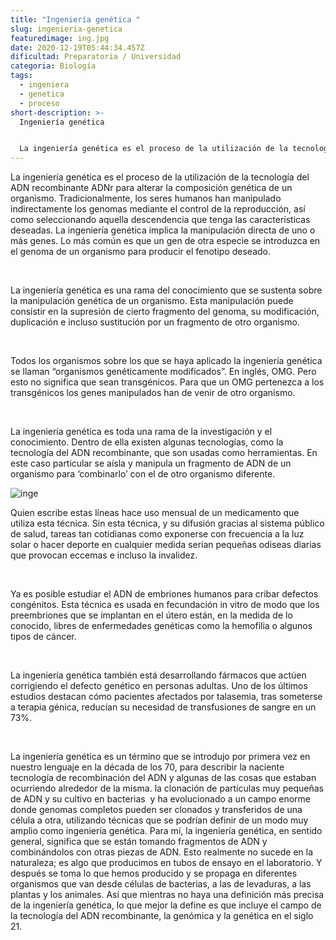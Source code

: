 ```yaml
---
title: "Ingeniería genética "
slug: ingenieria-genetica
featuredimage: ing.jpg
date: 2020-12-19T05:44:34.457Z
dificultad: Preparatoria / Universidad
categoria: Biología
tags:
  - ingeniera
  - genetica
  - proceso
short-description: >-
  Ingeniería genética 


  La ingeniería genética es el proceso de la utilización de la tecnología del ADN recombinante ADN
---
```

La ingeniería genética es el proceso de la utilización de la tecnología del ADN recombinante ADNr para alterar la composición genética de un organismo. Tradicionalmente, los seres humanos han manipulado indirectamente los genomas mediante el control de la reproducción, así como seleccionando aquella descendencia que tenga las características deseadas. La ingeniería genética implica la manipulación directa de uno o más genes. Lo más común es que un gen de otra especie se introduzca en el genoma de un organismo para producir el fenotipo deseado.

</br>

La ingeniería genética es una rama del conocimiento que se sustenta sobre la manipulación genética de un organismo. Esta manipulación puede consistir en la supresión de cierto fragmento del genoma, su modificación, duplicación e incluso sustitución por un fragmento de otro organismo.

</br>

Todos los organismos sobre los que se haya aplicado la ingeniería genética se llaman “organismos genéticamente modificados”. En inglés, OMG. Pero esto no significa que sean transgénicos. Para que un OMG pertenezca a los transgénicos los genes manipulados han de venir de otro organismo.

</br>

La ingeniería genética es toda una rama de la investigación y el conocimiento. Dentro de ella existen algunas tecnologías, como la tecnología del ADN recombinante, que son usadas como herramientas. En este caso particular se aísla y manipula un fragmento de ADN de un organismo para ‘combinarlo’ con el de otro organismo diferente.

![inge](/assets/inge.jpg "inge")



Quien escribe estas líneas hace uso mensual de un medicamento que utiliza esta técnica. Sin esta técnica, y su difusión gracias al sistema público de salud, tareas tan cotidianas como exponerse con frecuencia a la luz solar o hacer deporte en cualquier medida serían pequeñas odiseas diarias que provocan eccemas e incluso la invalidez.

</br>

Ya es posible estudiar el ADN de embriones humanos para cribar defectos congénitos. Esta técnica es usada en fecundación in vitro de modo que los preembriones que se implantan en el útero están, en la medida de lo conocido, libres de enfermedades genéticas como la hemofilia o algunos tipos de cáncer.

</br>

La ingeniería genética también está desarrollando fármacos que actúen corrigiendo el defecto genético en personas adultas. Uno de los últimos estudios destacan cómo pacientes afectados por talasemia, tras someterse a terapia génica, reducían su necesidad de transfusiones de sangre en un 73%.

</br>

La ingeniería genética es un término que se introdujo por primera vez en nuestro lenguaje en la década de los 70, para describir la naciente tecnología de recombinación del ADN y algunas de las cosas que estaban ocurriendo alrededor de la misma. la clonación de partículas muy pequeñas de ADN y su cultivo en bacterias  y ha evolucionado a un campo enorme donde genomas completos pueden ser clonados y transferidos de una célula a otra, utilizando técnicas que se podrían definir de un modo muy amplio como ingeniería genética. Para mí, la ingeniería genética, en sentido general, significa que se están tomando fragmentos de ADN y combinándolos con otras piezas de ADN. Esto realmente no sucede en la naturaleza; es algo que producimos en tubos de ensayo en el laboratorio. Y después se toma lo que hemos producido y se propaga en diferentes organismos que van desde células de bacterias, a las de levaduras, a las plantas y los animales. Así que mientras no haya una definición más precisa de la ingeniería genética, lo que mejor la define es que incluye el campo de la tecnología del ADN recombinante, la genómica y la genética en el siglo 21.